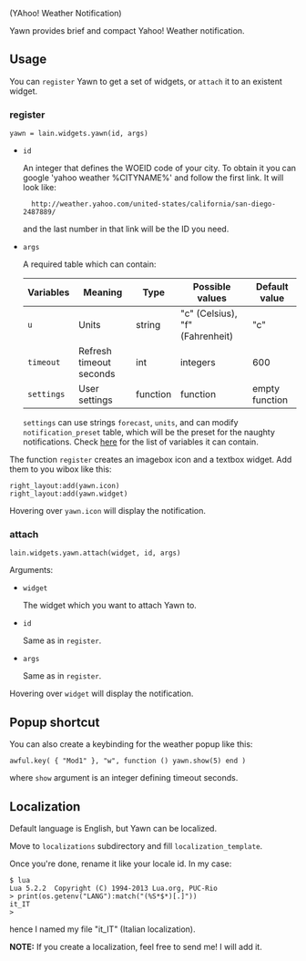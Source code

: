(YAhoo! Weather Notification)

Yawn provides brief and compact Yahoo! Weather notification.

Usage
-----

You can ``register`` Yawn to get a set of widgets, or ``attach`` it to
an existent widget.

### register

    yawn = lain.widgets.yawn(id, args)

- ``id``

    An integer that defines the WOEID code of your city.
    To obtain it you can google 'yahoo weather %CITYNAME%' and follow the first link.
    It will look like:

        http://weather.yahoo.com/united-states/california/san-diego-2487889/

    and the last number in that link will be the ID you need.

- ``args``

    A required table which can contain:

    Variables | Meaning | Type | Possible values | Default value
    --- | --- | --- | --- | ---
    `u` | Units | string | "c" (Celsius), "f" (Fahrenheit) | "c"
    `timeout` | Refresh timeout seconds | int | integers | 600
    `settings` | User settings | function | function | empty function

    `settings` can use strings `forecast`, `units`, and can modify `notification_preset` table, which
     will be the preset for the naughty notifications. Check [here](http://awesome.naquadah.org/doc/api/modules/naughty.html#notify) for the list of variables it can contain.

The function `register` creates an imagebox icon and a textbox widget. Add them to you wibox like this:

    right_layout:add(yawn.icon)
    right_layout:add(yawn.widget)

Hovering over ``yawn.icon`` will display the notification.

### attach

    lain.widgets.yawn.attach(widget, id, args)

Arguments:

- ``widget``
 
    The widget which you want to attach Yawn to.

- ``id``

    Same as in ``register``.

- ``args``
 
   Same as in ``register``.

Hovering over ``widget`` will display the notification.

Popup shortcut
--------------

You can also create a keybinding for the weather popup like this:

    awful.key( { "Mod1" }, "w", function () yawn.show(5) end )

where ``show`` argument is an integer defining timeout seconds.

Localization
------------

Default language is English, but Yawn can be localized.

Move to `localizations` subdirectory and fill `localization_template`.

Once you're done, rename it like your locale id. In my case:

    $ lua
    Lua 5.2.2  Copyright (C) 1994-2013 Lua.org, PUC-Rio
    > print(os.getenv("LANG"):match("(%S*$*)[.]"))
    it_IT
    >

hence I named my file "it_IT" (Italian localization).

**NOTE:** If you create a localization, feel free to send me! I will add it.